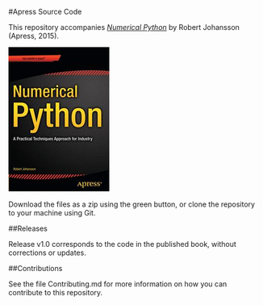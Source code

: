 #Apress Source Code

This repository accompanies [*Numerical Python*](http://www.apress.com/9781484205549) by Robert Johansson (Apress, 2015).

![Cover image](9781484205549.jpg)

Download the files as a zip using the green button, or clone the repository to your machine using Git.

##Releases

Release v1.0 corresponds to the code in the published book, without corrections or updates.

##Contributions

See the file Contributing.md for more information on how you can contribute to this repository.
